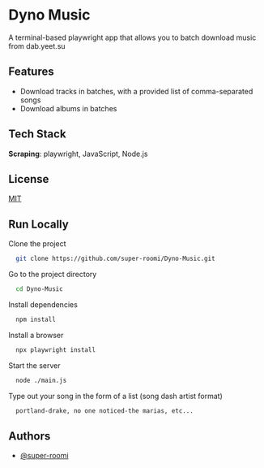 # Dyno Music

A terminal-based playwright app that allows you to batch download music from dab.yeet.su

## Features

- Download tracks in batches, with a provided list of comma-separated songs
- Download albums in batches

## Tech Stack

**Scraping**: playwright, JavaScript, Node.js

## License

[MIT](https://choosealicense.com/licenses/mit/)

## Run Locally

Clone the project

```bash
  git clone https://github.com/super-roomi/Dyno-Music.git
```

Go to the project directory

```bash
  cd Dyno-Music
```

Install dependencies

```bash
  npm install
```

Install a browser
```bash
  npx playwright install
```

Start the server

```bash
  node ./main.js
```
Type out your song in the form of a list (song dash artist format)
```bash
  portland-drake, no one noticed-the marias, etc...
```

## Authors

- [@super-roomi](https://www.github.com/super-roomi)
